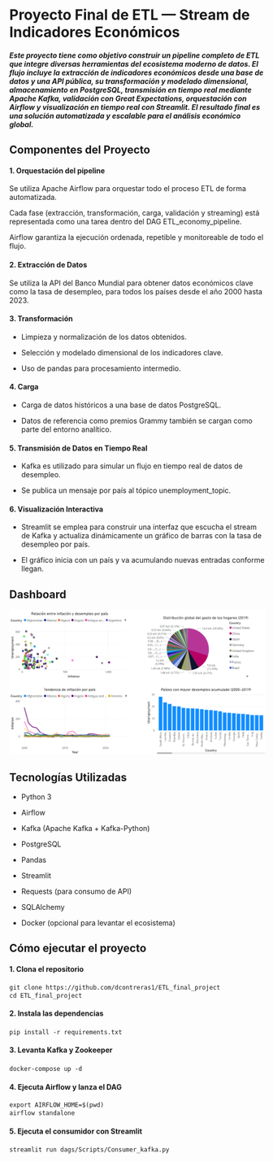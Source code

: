 # Proyecto Final de ETL — Stream de Indicadores Económicos
##### Este proyecto tiene como objetivo construir un pipeline completo de ETL que integre diversas herramientas del ecosistema moderno de datos. El flujo incluye la extracción de indicadores económicos desde una base de datos y una API pública, su transformación y modelado dimensional, almacenamiento en PostgreSQL, transmisión en tiempo real mediante Apache Kafka, validación con Great Expectations, orquestación con Airflow y visualización en tiempo real con Streamlit. El resultado final es una solución automatizada y escalable para el análisis económico global.

## Componentes del Proyecto

#### 1. Orquestación del pipeline
Se utiliza Apache Airflow para orquestar todo el proceso ETL de forma automatizada.

Cada fase (extracción, transformación, carga, validación y streaming) está representada como una tarea dentro del DAG ETL_economy_pipeline.

Airflow garantiza la ejecución ordenada, repetible y monitoreable de todo el flujo.

#### 2. Extracción de Datos
Se utiliza la API del Banco Mundial para obtener datos económicos clave como la tasa de desempleo, para todos los países desde el año 2000 hasta 2023.

#### 3. Transformación
- Limpieza y normalización de los datos obtenidos.

- Selección y modelado dimensional de los indicadores clave.

- Uso de pandas para procesamiento intermedio.

#### 4. Carga
- Carga de datos históricos a una base de datos PostgreSQL.

- Datos de referencia como premios Grammy también se cargan como parte del entorno analítico.

#### 5. Transmisión de Datos en Tiempo Real
- Kafka es utilizado para simular un flujo en tiempo real de datos de desempleo.

- Se publica un mensaje por país al tópico unemployment_topic.

#### 6. Visualización Interactiva
- Streamlit se emplea para construir una interfaz que escucha el stream de Kafka y actualiza dinámicamente un gráfico de barras con la tasa de desempleo por país.

- El gráfico inicia con un país y va acumulando nuevas entradas conforme llegan.

## Dashboard
![alt text](Dashboard_project.png)

## Tecnologías Utilizadas
- Python 3

- Airflow

- Kafka (Apache Kafka + Kafka-Python)

- PostgreSQL

- Pandas

- Streamlit

- Requests (para consumo de API)

- SQLAlchemy

- Docker (opcional para levantar el ecosistema)

## Cómo ejecutar el proyecto

#### 1. Clona el repositorio
````
git clone https://github.com/dcontreras1/ETL_final_project
cd ETL_final_project
````

#### 2. Instala las dependencias
`pip install -r requirements.txt`

#### 3. Levanta Kafka y Zookeeper
`docker-compose up -d`

#### 4. Ejecuta Airflow y lanza el DAG
````
export AIRFLOW_HOME=$(pwd)
airflow standalone
````

#### 5. Ejecuta el consumidor con Streamlit
`streamlit run dags/Scripts/Consumer_kafka.py`